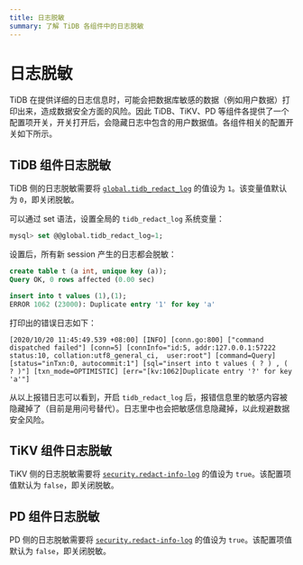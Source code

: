 ```yaml
---
title: 日志脱敏
summary: 了解 TiDB 各组件中的日志脱敏
---
```


# 日志脱敏

TiDB 在提供详细的日志信息时，可能会把数据库敏感的数据（例如用户数据）打印出来，造成数据安全方面的风险。因此 TiDB、TiKV、PD 等组件各提供了一个配置项开关，开关打开后，会隐藏日志中包含的用户数据值。各组件相关的配置开关如下所示。

## TiDB 组件日志脱敏

TiDB 侧的日志脱敏需要将 [`global.tidb_redact_log`](/system-variables.md#tidb_redact_log) 的值设为 `1`。该变量值默认为 `0`，即关闭脱敏。

可以通过 set 语法，设置全局的 `tidb_redact_log` 系统变量：
```sql
mysql> set @@global.tidb_redact_log=1;
```

设置后，所有新 session 产生的日志都会脱敏：

```sql
create table t (a int, unique key (a));
Query OK, 0 rows affected (0.00 sec)

insert into t values (1),(1);
ERROR 1062 (23000): Duplicate entry '1' for key 'a'
```

打印出的错误日志如下：

```
[2020/10/20 11:45:49.539 +08:00] [INFO] [conn.go:800] ["command dispatched failed"] [conn=5] [connInfo="id:5, addr:127.0.0.1:57222 status:10, collation:utf8_general_ci,  user:root"] [command=Query] [status="inTxn:0, autocommit:1"] [sql="insert into t values ( ? ) , ( ? )"] [txn_mode=OPTIMISTIC] [err="[kv:1062]Duplicate entry '?' for key 'a'"]
```

从以上报错日志可以看到，开启 `tidb_redact_log` 后，报错信息里的敏感内容被隐藏掉了（目前是用问号替代）。日志里中也会把敏感信息隐藏掉，以此规避数据安全风险。

## TiKV 组件日志脱敏

TiKV 侧的日志脱敏需要将 [`security.redact-info-log`](/tikv-configuration-file.md#redact-info-log-从-v408-版本开始引入) 的值设为 `true`。该配置项值默认为 `false`，即关闭脱敏。

## PD 组件日志脱敏

PD 侧的日志脱敏需要将 [`security.redact-info-log`](/pd-configuration-file.md#redact-info-log-从-v500-rc-版本开始引入) 的值设为 `true`。该配置项值默认为 `false`，即关闭脱敏。
